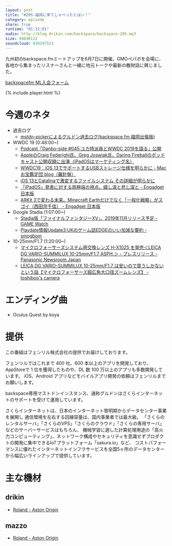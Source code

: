 ```yaml
---
layout: post
title: "#295:福岡に来てしゃべったとばい！"
category: episode
share: true
runtime: "01:32:01"
audio: http://blog.drikin.com/backspace/backspace-295.mp3
size: 94690112
soundcloud: 630197523
---
```


九州初のbackspace.fmミートアップを6月7日に開催。GMOペパボを会場に、各地から集まったリスナーさんと一緒に地元トークや最新の散財話に興じました。

[backspacefm ML入会フォーム](http://backspace.us11.list-manage.com/subscribe?u=09c933bd3997c1d16dbed156a&id=84b6529b91)

{% include player.html %}


# 今週のネタ
* 過去ログ
  * [mstdn-pickerによるグルドン過去ログ(backspace.fm 福岡出張版)](https://rbtnn.github.io/mstdn-picker/?instance=mstdn.guru&since_id=102233803215246612&max_id=102234313440345804)
* WWDC 19 (0:48:00~)
  * [Podcast「Danbo-side #045:ユカ特派員とWWDC 2019を語る」公開](http://www.macotakara.jp/blog/category-49/entry-37633.html)
  * [AppleのCraig Federighi氏、Greg Joswiak氏、Daring Fireballのポッドキャスト公開収録に出演（iPadOSはマーケティング名）](http://www.macotakara.jp/blog/news/entry-37625.html)
  * [WWDC19：iOS 13でサポートするUSBストレージ仕様を明らかに - Macお宝鑑定団 blog（羅針盤）](http://www.macotakara.jp/blog/news/entry-37636.html)
  * [iOS 13とCatalinaで激変するファイルシステム その詳細が明らかに](https://www.itmedia.co.jp/news/articles/1906/07/news119.html)
  * [「iPadOS」発表に対する両極端の視点。嬉し涙と悲し涙と - Engadget 日本版](https://japanese.engadget.com/2019/06/06/ipad-os/)
  * [ARKit 3で変わる未来。Minecraft Earthだけでなく「一般化戦略」がスゴイ（西田宗千佳） - Engadget 日本版](https://japanese.engadget.com/2019/06/05/arkit-3-minecraft-earth-wwdc19/)
* Google Stadia (1:07:00~)
  * [Stadia版「ファイナルファンタジーXV」、2019年11月リリース予定 - GAME Watch](https://game.watch.impress.co.jp/docs/news/1188911.html)
  * [Playdate情報Update3:UKのゲーム誌EDGEのいい加減な要約 - smogbom](http://smoglog.hatenablog.com/entry/2019/06/06/234857)
* 10-25mm/F1.7 (1:20:00~)
  * [マイクロフォーサーズシステム用交換レンズ H-X1025 を発売＜LEICA DG VARIO-SUMMILUX 10-25mm/F1.7 ASPH.＞ - プレスリリース - Panasonic Newsroom Japan](https://news.panasonic.com/jp/press/data/2019/06/jn190603-3/jn190603-3.html)
  * [LEICA DG VARIO-SUMMILUX 10-25mm/F1.7 は安いので買うしかないという話【マイクロフォーサーズ超広角大口径ズームレンズ】 - toshiboo's camera](https://www.toshiboo.com/entry/VARIOSUMMILUX10-25mm01)

# エンディング曲
* Oculus Quest by koya
  

# 提供

この番組はフェンリル株式会社の提供でお届けしております。

フェンリルではこれまで 400 社、600 本以上のアプリを開発しており、AppStoreで 1 位を獲得したものや、DL 数 100 万以上のアプリも多数開発しています。
iOS、Android アプリなどモバイルアプリ開発の依頼はフェンリルまでお願いします。

backspace専用マストドンインスタンス、通称グルドンはさくらインターネットのサポートを受けて運用しています。

さくらインターネットは、日本のインターネット黎明期からデータセンター事業を展開し
通信環境を左右する回線容量は、国内事業者では最大級。
「さくらのレンタルサーバ」「さくらのVPS」「さくらのクラウド」「さくらの専用サーバ」などのサーバーサービスはもちろん、
機械学習に適した計算処理用途の「高火力コンピューティング」、ネットワーク構成やセキュリティを意識せずプロダクトの開発に集中できるIoTプラットフォーム「sakura.io」など、
コストパフォーマンスに優れたインターネットインフラサービスを全国5ヶ所のデータセンターから幅広いラインアップで提供しています。

# 主な機材

## drikin
* [Roland - Aston Origin](http://amzn.asia/1OwAZ0w)

## mazzo
* [Roland - Aston Origin](http://amzn.asia/1OwAZ0w)
